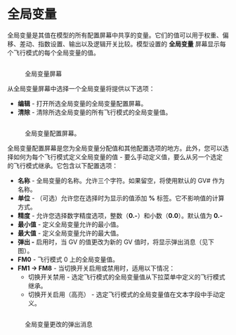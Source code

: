 # 全局变量

全局变量是其值在模型的所有配置屏幕中共享的变量。它们的值可以用于权重、偏移、差动、指数设置、输出以及逻辑开关比较。模型设置的 **全局变量** 屏幕显示每个飞行模式的每个全局变量的值。

<figure><img src="//edgetx-static.zkl2333.com/globalvariables1.png" alt=""><figcaption><p>全局变量屏幕</p></figcaption></figure>

从全局变量屏幕中选择一个全局变量将提供以下选项：

* **编辑** - 打开所选全局变量的全局变量配置屏幕。
* **清除** - 清除所选全局变量的所有飞行模式的全局变量值。

<figure><img src="//edgetx-static.zkl2333.com/GVE.png" alt=""><figcaption><p>全局变量配置屏幕。</p></figcaption></figure>

全局变量配置屏幕是您为全局变量分配值和其他配置选项的地方。此外，您可以选择如何为每个飞行模式定义全局变量的值 - 要么手动定义值，要么从另一个选定的飞行模式继承。它包含以下配置选项：

* **名称** - 全局变量的名称。允许三个字符。如果留空，将使用默认的 GV# 作为名称。
* **单位** - （可选）允许您在选择时为显示的值添加 **%** 标签。它不影响值的计算方式。
* **精度** - 允许您选择数字精度选项，整数（**0.-**）和小数（**0.0**）。默认值为 **0.-**
* **最小值** - 定义全局变量允许的最小值。
* **最大值** - 定义全局变量允许的最大值。
* **弹出 -** 启用时，当 GV 的值更改为新的 GV 值时，将显示弹出消息（见下图）。
* **FM0** - 飞行模式 0 上的全局变量值。
* **FM1 -> FM8** - 当切换开关启用或禁用时，适用以下情况：
  * 切换开关禁用 - 选定飞行模式的全局变量值从下拉菜单中定义的飞行模式继承。
  * 切换开关启用（高亮） - 选定飞行模式的全局变量值在文本字段中手动定义。

<figure><img src="//edgetx-static.zkl2333.com/GVE2.png" alt=""><figcaption><p>全局变量更改的弹出消息</p></figcaption></figure>